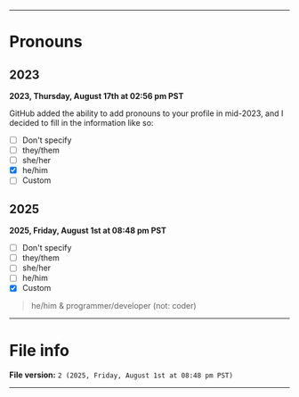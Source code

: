 
***

# Pronouns

## 2023

**2023, Thursday, August 17th at 02:56 pm PST**

GitHub added the ability to add pronouns to your profile in mid-2023, and I decided to fill in the information like so:

<!-- The original 5 options !-->

- [ ] Don't specify
- [ ] they/them
- [ ] she/her
- [x] he/him
- [ ] Custom

## 2025

**2025, Friday, August 1st at 08:48 pm PST**

- [ ] Don't specify
- [ ] they/them
- [ ] she/her
- [ ] he/him
- [x] Custom

> he/him & programmer/developer (not: coder)

***

# File info

**File version:** `2 (2025, Friday, August 1st at 08:48 pm PST)`

***
